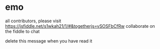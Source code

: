 # emo
all contributors, please visit https://jsfiddle.net/s1wkah21/1/#&togetherjs=vSOSFbCfRw
collaborate on the fiddle to chat

delete this message when you have read it
